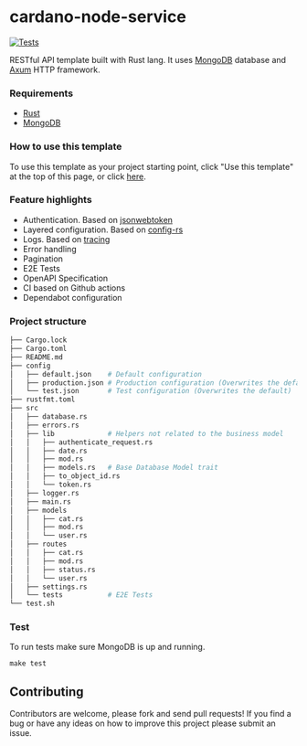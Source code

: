 # cardano-node-service

[![Tests](https://github.com/ndelvalle/cardano-node-service/actions/workflows/test.yml/badge.svg?branch=master)](https://github.com/ndelvalle/cardano-node-service/actions/workflows/test.yml)

RESTful API template built with Rust lang. It uses [MongoDB](https://docs.mongodb.com/)
database and [Axum](https://github.com/tokio-rs/axum) HTTP framework.

### Requirements

- [Rust](https://www.rust-lang.org/tools/install)
- [MongoDB](https://docs.mongodb.com/manual/installation/)

### How to use this template

To use this template as your project starting point, click "Use this template" at the top of this page, or click [here](https://github.com/ndelvalle/cardano-node-service/generate).

### Feature highlights

- Authentication. Based on [jsonwebtoken](https://github.com/Keats/jsonwebtoken)
- Layered configuration. Based on [config-rs](https://github.com/mehcode/config-rs)
- Logs. Based on [tracing](https://github.com/tokio-rs/tracing)
- Error handling
- Pagination
- E2E Tests
- OpenAPI Specification
- CI based on Github actions
- Dependabot configuration

### Project structure

```bash
├── Cargo.lock
├── Cargo.toml
├── README.md
├── config
│   ├── default.json    # Default configuration
│   ├── production.json # Production configuration (Overwrites the default)
│   └── test.json       # Test configuration (Overwrites the default)
├── rustfmt.toml
├── src
│   ├── database.rs
│   ├── errors.rs
│   ├── lib             # Helpers not related to the business model
│   │   ├── authenticate_request.rs
│   │   ├── date.rs
│   │   ├── mod.rs
│   │   ├── models.rs   # Base Database Model trait
│   │   ├── to_object_id.rs
│   │   └── token.rs
│   ├── logger.rs
│   ├── main.rs
│   ├── models
│   │   ├── cat.rs
│   │   ├── mod.rs
│   │   └── user.rs
│   ├── routes
│   │   ├── cat.rs
│   │   ├── mod.rs
│   │   ├── status.rs
│   │   └── user.rs
│   ├── settings.rs
│   └── tests           # E2E Tests
└── test.sh
```

### Test

To run tests make sure MongoDB is up and running.

```
make test
```

## Contributing

Contributors are welcome, please fork and send pull requests! If you find a bug
or have any ideas on how to improve this project please submit an issue.
